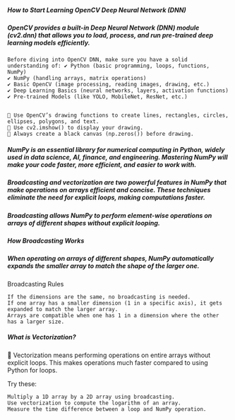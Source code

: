 ##### How to Start Learning OpenCV Deep Neural Network (DNN)
##### OpenCV provides a built-in Deep Neural Network (DNN) module (cv2.dnn) that allows you to load, process, and run pre-trained deep learning models efficiently.


    Before diving into OpenCV DNN, make sure you have a solid understanding of: ✔ Python (basic programming, loops, functions, NumPy)
    ✔ NumPy (handling arrays, matrix operations)
    ✔ Basic OpenCV (image processing, reading images, drawing, etc.)
    ✔ Deep Learning Basics (neural networks, layers, activation functions)
    ✔ Pre-trained Models (like YOLO, MobileNet, ResNet, etc.)


    🔹 Use OpenCV’s drawing functions to create lines, rectangles, circles, ellipses, polygons, and text.
    🔹 Use cv2.imshow() to display your drawing.
    🔹 Always create a black canvas (np.zeros()) before drawing.


##### NumPy is an essential library for numerical computing in Python, widely used in data science, AI, finance, and engineering. Mastering NumPy will make your code faster, more efficient, and easier to work with.
##### Broadcasting and vectorization are two powerful features in NumPy that make operations on arrays efficient and concise. These techniques eliminate the need for explicit loops, making computations faster.
##### Broadcasting allows NumPy to perform element-wise operations on arrays of different shapes without explicit looping.
##### How Broadcasting Works
##### When operating on arrays of different shapes, NumPy automatically expands the smaller array to match the shape of the larger one.
Broadcasting Rules

    If the dimensions are the same, no broadcasting is needed.
    If one array has a smaller dimension (1 in a specific axis), it gets expanded to match the larger array.
    Arrays are compatible when one has 1 in a dimension where the other has a larger size.


##### What is Vectorization?

📌 Vectorization means performing operations on entire arrays without explicit loops.
This makes operations much faster compared to using Python for loops.

Try these:

    Multiply a 1D array by a 2D array using broadcasting.
    Use vectorization to compute the logarithm of an array.
    Measure the time difference between a loop and NumPy operation.